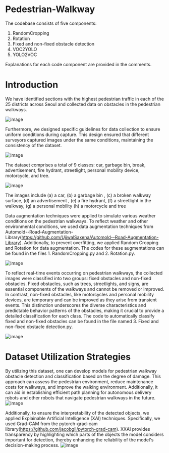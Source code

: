 # Pedestrian-Walkway

The codebase consists of five components:

1. RandomCropping
2. Rotation
3. Fixed and non-fixed obstacle detection
4. VOC2YOLO
5. YOLO2VOC

Explanations for each code component are provided in the comments.


# Introduction
We have identified sections with the highest pedestrian traffic in each of the 25 districts across Seoul and collected data on obstacles in the pedestrian walkways.

![image](https://github.com/UOSTPLab/Pedestrian-Walkway/assets/166711870/3c052e71-4acb-431a-ab2e-e678649528cd)

Furthermore, we designed specific guidelines for data collection to ensure uniform conditions during capture. This design ensured that different surveyors captured images under the same conditions, maintaining the consistency of the dataset.

![image](https://github.com/UOSTPLab/Pedestrian-Walkway/assets/166711870/c5e7cf79-3b73-4001-8b90-2d4b4cc1d9f1)

The dataset comprises a total of 9 classes: car, garbage bin, break, advertisement, fire hydrant, streetlight, personal mobility device, motorcycle, and tree.

![image](https://github.com/UOSTPLab/Pedestrian-Walkway/assets/166711870/5f5e9155-08dc-41c1-9d63-3de3b35cf09e)

The images include (a) a car, (b) a garbage bin , (c) a broken walkway surface, (d) an advertisement , (e) a fire hydrant, (f) a streetlight in the walkway, (g) a personal mobility (h) a motorcycle and tree

Data augmentation techniques were applied to simulate various weather conditions on the pedestrian walkways.
To reflect weather and other environmental conditions, we used data augmentation techniques from Automold--Road-Augmentation-Library(https://github.com/UjjwalSaxena/Automold--Road-Augmentation-Library). Additionally, to prevent overfitting, we applied Random Cropping and Rotation for data augmentation. The codes for these augmentations can be found in the files 1. RandomCropping.py and 2. Rotation.py.

![image](https://github.com/UOSTPLab/Pedestrian-Walkway/assets/166711870/21c0872c-92c8-465e-8051-3158c73f5b65)

To reflect real-time events occurring on pedestrian walkways, the collected images were classified into two groups: fixed obstacles and non-fixed obstacles. Fixed obstacles, such as trees, streetlights, and signs, are essential components of the walkways and cannot be removed or improved. In contrast, non-fixed obstacles, like motorcycles and personal mobility devices, are temporary and can be improved as they arise from transient events. This distinction underscores the diverse characteristics and predictable behavior patterns of the obstacles, making it crucial to provide a detailed classification for each class.
The code to automatically classify fixed and non-fixed obstacles can be found in the file named 3. Fixed and non-fixed obstacle detection.py.

![image](https://github.com/UOSTPLab/Pedestrian-Walkway/assets/166711870/5c5f05da-e3f0-4e39-8f4e-14f948071aab)


# Dataset Utilization Strategies

By utilizing this dataset, one can develop models for pedestrian walkway obstacle detection and classification based on the degree of damage. This approach can assess the pedestrian environment, reduce maintenance costs for walkways, and improve the walking environment. Additionally, it can aid in establishing efficient path planning for autonomous delivery robots and other robots that navigate pedestrian walkways in the future.
![image](https://github.com/UOSTPLab/Pedestrian-Walkway/assets/166711870/0e4e0b01-75c4-4636-8647-18ccc5b65a81)

Additionally, to ensure the interpretability of the detected objects, we applied Explainable Artificial Intelligence (XAI) techniques. Specifically, we used Grad-CAM from the pytorch-grad-cam library(https://github.com/jacobgil/pytorch-grad-cam). XXAI provides transparency by highlighting which parts of the objects the model considers important for detection, thereby enhancing the reliability of the model's decision-making process.
![image](https://github.com/UOSTPLab/Pedestrian-Walkway/assets/166711870/2f911582-1516-4b4a-ac2f-6ec18e785c6e)

